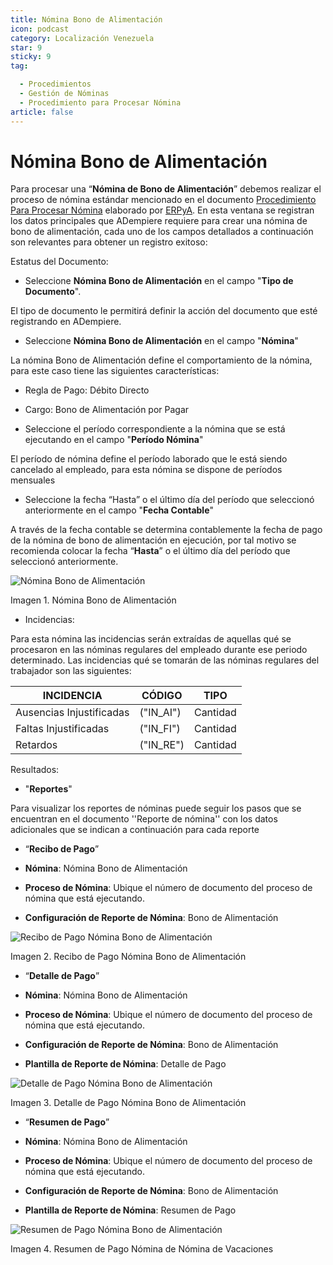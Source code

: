 ```yaml
---
title: Nómina Bono de Alimentación
icon: podcast
category: Localización Venezuela
star: 9
sticky: 9
tag:

  - Procedimientos
  - Gestión de Nóminas
  - Procedimiento para Procesar Nómina
article: false
---
```


**Nómina Bono de Alimentación**
===============================

Para procesar una “**Nómina de Bono de Alimentación**” debemos realizar el proceso de nómina estándar mencionado en el documento [Procedimiento Para Procesar Nómina](README.md) elaborado por [ERPyA](http://erpya.com). En esta ventana se registran los datos principales que ADempiere requiere para crear una nómina de bono de alimentación, cada uno de los campos detallados a continuación son relevantes para obtener un registro exitoso:

Estatus del Documento:

- Seleccione **Nómina Bono de Alimentación** en el campo "**Tipo de Documento**".

El tipo de documento le permitirá definir la acción del documento que esté registrando en ADempiere.

- Seleccione **Nómina Bono de Alimentación** en el campo "**Nómina**"

La nómina Bono de Alimentación define el comportamiento de la nómina, para este caso tiene las siguientes características:

  - Regla de Pago: Débito Directo
  - Cargo: Bono de Alimentación por Pagar

- Seleccione el período correspondiente a la nómina que se está ejecutando en el campo "**Período Nómina**"

El período de nómina define el período laborado que le está siendo cancelado al empleado, para esta nómina se dispone de períodos mensuales

- Seleccione la fecha “Hasta” o el último día del período que seleccionó anteriormente en el campo "**Fecha Contable**"

A través de la fecha contable se determina contablemente la fecha de pago de la nómina de bono de alimentación en ejecución, por tal motivo se recomienda colocar la fecha “**Hasta**” o el último día del período que seleccionó anteriormente.

![Nómina Bono de Alimentación](/assets/img/docs/lve/procedures/payroll/procedures-to-process-payroll/resources/bonodealimentacionpng.png)

Imagen 1. Nómina Bono de Alimentación

- Incidencias:

Para esta nómina las incidencias serán extraídas de  aquellas qué se procesaron en las nóminas regulares del empleado durante ese periodo determinado. Las incidencias qué se tomarán de las nóminas regulares del trabajador son las siguientes:

|           **INCIDENCIA**                              |     **CÓDIGO**       |    **TIPO**    |
|-------------------------------------------------------|----------------------|----------------|
| Ausencias Injustificadas                              |      ("IN_AI")       |    Cantidad    |
| Faltas Injustificadas                                 |      ("IN_FI")       |    Cantidad    |
| Retardos                                              |      ("IN_RE")       |    Cantidad    |

Resultados:

- "**Reportes**"

Para visualizar los reportes de nóminas  puede seguir los pasos que se encuentran en el documento ''Reporte de nómina'' con los datos adicionales que se indican a continuación para cada reporte

- “**Recibo de Pago**”

- **Nómina**: Nómina Bono de Alimentación

- **Proceso de Nómina**: Ubique el número de documento del proceso de nómina que está ejecutando.

- **Configuración de Reporte de Nómina**: Bono de Alimentación

![Recibo de Pago Nómina Bono de Alimentación](/assets/img/docs/lve/procedures/payroll/procedures-to-process-payroll/resources/recibobonoalimentacion.png)

Imagen 2. Recibo de Pago Nómina Bono de Alimentación

- “**Detalle de Pago**”

- **Nómina**: Nómina Bono de Alimentación

- **Proceso de Nómina**: Ubique el número de documento del proceso de nómina que está ejecutando.

- **Configuración de Reporte de Nómina**: Bono de Alimentación

- **Plantilla de Reporte de Nómina**: Detalle de Pago

![Detalle de Pago Nómina Bono de Alimentación](/assets/img/docs/lve/procedures/payroll/procedures-to-process-payroll/resources/detallebonoalimentacion.png)

Imagen 3. Detalle de Pago Nómina Bono de Alimentación

- “**Resumen de Pago**”

- **Nómina**: Nómina Bono de Alimentación

- **Proceso de Nómina**: Ubique el número de documento del proceso de nómina que está ejecutando.

- **Configuración de Reporte de Nómina**: Bono de Alimentación

- **Plantilla de Reporte de Nómina**: Resumen de Pago

![Resumen de Pago Nómina Bono de Alimentación](/assets/img/docs/lve/procedures/payroll/procedures-to-process-payroll/resources/resumenbonodealimentacion.png)

Imagen 4. Resumen de Pago Nómina de Nómina de Vacaciones

